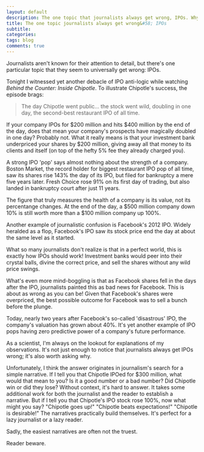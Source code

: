 ```yaml
---
layout: default
description: The one topic that journalists always get wrong, IPOs. Why initial public offerings and their pops mean nothing.
title: The one topic journalists always get wrong&#58; IPOs
subtitle:
categories:
tags: blog
comments: true
---
```


Journalists aren't known for their attention to detail, but there's one particular topic that they seem to universally get wrong: IPOs.

Tonight I witnessed yet another debacle of IPO anti-logic while watching *Behind the Counter: Inside Chipotle*. To illustrate Chipotle's success, the episode brags:

>The day Chipotle went public... the stock went wild, doubling in one day, the second-best restaurant IPO of all time.

If your company IPOs for $200 million and hits $400 million by the end of the day, does that mean your company's prospects have magically doubled in one day? Probably not. What it really means is that your investment bank underpriced your shares by $200 million, giving away all that money to its clients and itself (on top of the hefty 5% fee they already charged you).

A strong IPO 'pop' says almost nothing about the strength of a company. Boston Market, the record holder for biggest restaurant IPO pop of all time, saw its shares rise 143% the day of its IPO, but filed for bankruptcy a mere five years later. Fresh Choice rose 91% on its first day of trading, but also landed in bankruptcy court after just 11 years.

The figure that truly measures the health of a company is its value, not its percentange changes. At the end of the day, a $500 million company down 10% is still worth more than a $100 million company up 100%.

Another example of journalistic confusion is Facebook's 2012 IPO. Widely heralded as a flop, Facebook's IPO saw its stock price end the day at about the same level as it started.

What so many journalists don't realize is that in a perfect world, this is exactly how IPOs should work! Investment banks would peer into their crystal balls, divine the correct price, and sell the shares without any wild price swings.

What's even more mind-boggling is that as Facebook shares fell in the days after the IPO, journalists painted this as bad news for Facebook. This is about as wrong as you can be! Given that Facebook's shares were overpriced, the best possible outcome for Facebook was to sell a bunch before the plunge.

Today, nearly two years after Facebook's so-called 'disastrous' IPO, the company's valuation has grown about 40%. It's yet another example of IPO pops having zero predictive power of a company's future performance.

As a scientist, I'm always on the lookout for explanations of my observations. It's not just enough to notice that journalists always get IPOs wrong; it's also worth asking why.

Unfortunately, I think the answer originates in journalism's search for a simple narrative. If I tell you that Chipotle IPOed for $300 million, what would that mean to you? Is it a good number or a bad number? Did Chipotle win or did they lose? Without context, it's hard to answer. It takes some additional work for both the journalist and the reader to establish a narrative. But if I tell you that Chipotle's IPO stock rose 100%, now what might you say? "Chipotle goes up!" "Chipotle beats expectations!" "Chipotle is desirable!" The narratives practically build themselves. It's perfect for a lazy journalist or a lazy reader.

Sadly, the easiest narratives are often not the truest.

Reader beware.
